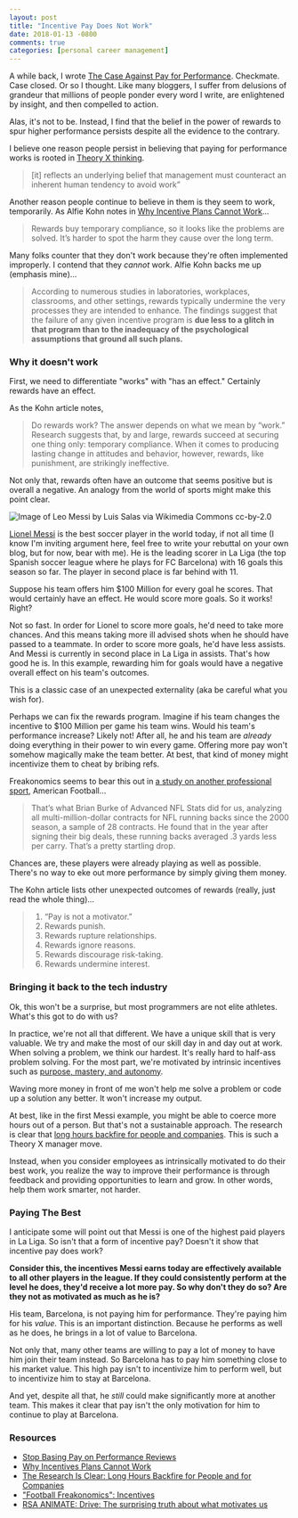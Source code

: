 ```yaml
---
layout: post
title: "Incentive Pay Does Not Work"
date: 2018-01-13 -0800
comments: true
categories: [personal career management]
---
```


A while back, I wrote [The Case Against Pay for Performance](https://haacked.com/archive/2014/08/14/pay-for-performance/). Checkmate. Case closed. Or so I thought. Like many bloggers, I suffer from delusions of grandeur that millions of people ponder every word I write, are enlightened by insight, and then compelled to action.

Alas, it's not to be. Instead, I find that the belief in the power of rewards to spur higher performance persists despite all the evidence to the contrary.

I believe one reason people persist in believing that paying for performance works is rooted in [Theory X thinking](https://haacked.com/archive/2017/10/07/managers-gone-bad/).

> [it] reflects an underlying belief that management must counteract an inherent human tendency to avoid work”

Another reason people continue to believe in them is they seem to work, temporarily. As Alfie Kohn notes in [Why Incentive Plans Cannot Work](https://hbr.org/1993/09/why-incentive-plans-cannot-work)...

> Rewards buy temporary compliance, so it looks like the problems are solved. It’s harder to spot the harm they cause over the long term.

Many folks counter that they don't work because they're often implemented improperly. I contend that they _cannot_ work. Alfie Kohn backs me up (emphasis mine)...

> According to numerous studies in laboratories, workplaces, classrooms, and other settings, rewards typically undermine the very processes they are intended to enhance.
> The findings suggest that the failure of any given incentive program is __due less to a glitch in that program than to the inadequacy of the psychological assumptions that ground all such plans.__

### Why it doesn't work

First, we need to differentiate "works" with "has an effect." Certainly rewards have an effect.

As the Kohn article notes,

> Do rewards work? The answer depends on what we mean by “work.” Research suggests that, by and large, rewards succeed at securing one thing only: temporary compliance. When it comes to producing lasting change in attitudes and behavior, however, rewards, like punishment, are strikingly ineffective.

Not only that, rewards often have an outcome that seems positive but is overall a negative. An analogy from the world of sports might make this point clear.

![Image of Leo Messi by Luis Salas via Wikimedia Commons cc-by-2.0 ](https://user-images.githubusercontent.com/19977/34910008-948a956c-f861-11e7-9ed9-b33a991509df.png)

[Lionel Messi](https://en.wikipedia.org/wiki/Lionel_Messi) is the best soccer player in the world today, if not all time (I know I'm inviting argument here, feel free to write your rebuttal on your own blog, but for now, bear with me). He is the leading scorer in La Liga (the top Spanish soccer league where he plays for FC Barcelona) with 16 goals this season so far. The player in second place is far behind with 11.

Suppose his team offers him $100 Million for every goal he scores. That would certainly have an effect. He would score more goals. So it works! Right?

Not so fast. In order for Lionel to score more goals, he'd need to take more chances. And this means taking more ill advised shots when he should have passed to a teammate. In order to score more goals, he'd have less assists. And Messi is currently in second place in La Liga in assists. That's how good he is. In this example, rewarding him for goals would have a negative overall effect on his team's outcomes.

This is a classic case of an unexpected externality (aka be careful what you wish for).

Perhaps we can fix the rewards program. Imagine if his team changes the incentive to $100 Million per game his team wins. Would his team's performance increase? Likely not! After all, he and his team are _already_ doing everything in their power to win every game. Offering more pay won't somehow magically make the team better. At best, that kind of money might incentivize them to cheat by bribing refs.

Freakonomics seems to bear this out in [a study on another professional sport](http://freakonomics.com/2012/01/01/football-freakonomics-incentives/), American Football...

> That’s what Brian Burke of Advanced NFL Stats did for us, analyzing all multi-million-dollar contracts for NFL running backs since the 2000 season, a sample of 28 contracts. He found that in the year after signing their big deals, these running backs averaged .3 yards less per carry. That’s a pretty startling drop.

Chances are, these players were already playing as well as possible. There's no way to eke out more performance by simply giving them money.

The Kohn article lists other unexpected outcomes of rewards (really, just read the whole thing)...

> 1. “Pay is not a motivator.”
> 2. Rewards punish.
> 3. Rewards rupture relationships.
> 4. Rewards ignore reasons.
> 5. Rewards discourage risk-taking.
> 6. Rewards undermine interest.

### Bringing it back to the tech industry

Ok, this won't be a surprise, but most programmers are not elite athletes. What's this got to do with us?

In practice, we're not all that different. We have a unique skill that is very valuable. We try and make the most of our skill day in and day out at work. When solving a problem, we think our hardest. It's really hard to half-ass problem solving. For the most part, we're motivated by intrinsic incentives such as [purpose, mastery, and autonomy](https://www.youtube.com/watch?v=u6XAPnuFjJc).

Waving more money in front of me won't help me solve a problem or code up a solution any better. It won't increase my output.

At best, like in the first Messi example, you might be able to coerce more hours out of a person. But that's not a sustainable approach. The research is clear that [long hours backfire for people and companies](https://hbr.org/2015/08/the-research-is-clear-long-hours-backfire-for-people-and-for-companies). This is such a Theory X manager move.

Instead, when you consider employees as intrinsically motivated to do their best work, you realize the way to improve their performance is through feedback and providing opportunities to learn and grow. In other words, help them work smarter, not harder.

### Paying The Best

I anticipate some will point out that Messi is one of the highest paid players in La Liga. So isn't that a form of incentive pay? Doesn't it show that incentive pay does work?

__Consider this, the incentives Messi earns today are effectively available to all other players in the league. If they could consistently perform at the level he does, they'd receive a lot more pay. So why don't they do so? Are they not as motivated as much as he is?__

His team, Barcelona, is not paying him for performance. They're paying him for his _value_. This is an important distinction. Because he performs as well as he does, he brings in a lot of value to Barcelona.

Not only that, many other teams are willing to pay a lot of money to have him join their team instead. So Barcelona has to pay him something close to his market value. This high pay isn't to incentivize him to perform well, but to incentivize him to stay at Barcelona.

And yet, despite all that, he _still_ could make significantly more at another team. This makes it clear that pay isn't the only motivation for him to continue to play at Barcelona.

### Resources

* [Stop Basing Pay on Performance Reviews](https://hbr.org/2014/01/stop-basing-pay-on-performance-reviews)
* [Why Incentives Plans Cannot Work](https://hbr.org/1993/09/why-incentive-plans-cannot-work)
* [The Research Is Clear: Long Hours Backfire for People and for Companies](https://hbr.org/2015/08/the-research-is-clear-long-hours-backfire-for-people-and-for-companies)
* ["Football Freakonomics": Incentives](http://freakonomics.com/2012/01/01/football-freakonomics-incentives/)
* [RSA ANIMATE: Drive: The surprising truth about what motivates us](https://www.youtube.com/watch?v=u6XAPnuFjJc)
